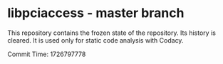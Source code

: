 # libpciaccess - master branch

This repository contains the frozen state of the repository.
Its history is cleared. It is used only for static code
analysis with Codacy.

Commit Time: 1726797778